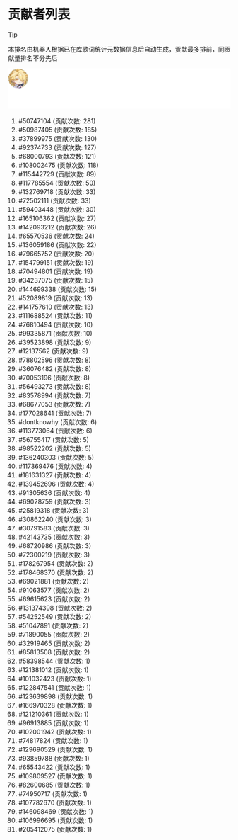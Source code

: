 # 贡献者列表

> [!TIP]
> 本排名由机器人根据已在库歌词统计元数据信息后自动生成，贡献最多排前，同贡献量排名不分先后

![贡献者头像画廊](./CONTRIBUTORS.svg)

1. #50747104 (贡献次数: 281)
2. #50987405 (贡献次数: 185)
3. #37899975 (贡献次数: 130)
4. #92374733 (贡献次数: 127)
5. #68000793 (贡献次数: 121)
6. #108002475 (贡献次数: 118)
7. #115442729 (贡献次数: 89)
8. #117785554 (贡献次数: 50)
9. #132769718 (贡献次数: 33)
10. #72502111 (贡献次数: 33)
11. #59403448 (贡献次数: 30)
12. #165106362 (贡献次数: 27)
13. #142093212 (贡献次数: 26)
14. #65570536 (贡献次数: 24)
15. #136059186 (贡献次数: 22)
16. #79665752 (贡献次数: 20)
17. #154799151 (贡献次数: 19)
18. #70494801 (贡献次数: 19)
19. #34237075 (贡献次数: 15)
20. #144699338 (贡献次数: 15)
21. #52089819 (贡献次数: 13)
22. #141757610 (贡献次数: 13)
23. #111688524 (贡献次数: 11)
24. #76810494 (贡献次数: 10)
25. #99335871 (贡献次数: 10)
26. #39523898 (贡献次数: 9)
27. #12137562 (贡献次数: 9)
28. #78802596 (贡献次数: 8)
29. #36076482 (贡献次数: 8)
30. #70053196 (贡献次数: 8)
31. #56493273 (贡献次数: 8)
32. #83578994 (贡献次数: 7)
33. #68677053 (贡献次数: 7)
34. #177028641 (贡献次数: 7)
35. #dontknowhy (贡献次数: 6)
36. #113773064 (贡献次数: 6)
37. #56755417 (贡献次数: 5)
38. #98522202 (贡献次数: 5)
39. #136240303 (贡献次数: 5)
40. #117369476 (贡献次数: 4)
41. #181631327 (贡献次数: 4)
42. #139452696 (贡献次数: 4)
43. #91305636 (贡献次数: 4)
44. #69028759 (贡献次数: 3)
45. #25819318 (贡献次数: 3)
46. #30862240 (贡献次数: 3)
47. #30791583 (贡献次数: 3)
48. #42143735 (贡献次数: 3)
49. #68720986 (贡献次数: 3)
50. #72300219 (贡献次数: 3)
51. #178267954 (贡献次数: 2)
52. #178468370 (贡献次数: 2)
53. #69021881 (贡献次数: 2)
54. #91063577 (贡献次数: 2)
55. #69615623 (贡献次数: 2)
56. #131374398 (贡献次数: 2)
57. #54252549 (贡献次数: 2)
58. #51047891 (贡献次数: 2)
59. #71890055 (贡献次数: 2)
60. #32919465 (贡献次数: 2)
61. #85813508 (贡献次数: 2)
62. #58398544 (贡献次数: 1)
63. #121381012 (贡献次数: 1)
64. #101032423 (贡献次数: 1)
65. #122847541 (贡献次数: 1)
66. #123639898 (贡献次数: 1)
67. #166970328 (贡献次数: 1)
68. #121210361 (贡献次数: 1)
69. #96913885 (贡献次数: 1)
70. #102001942 (贡献次数: 1)
71. #74817824 (贡献次数: 1)
72. #129690529 (贡献次数: 1)
73. #93859788 (贡献次数: 1)
74. #65543422 (贡献次数: 1)
75. #109809527 (贡献次数: 1)
76. #82600685 (贡献次数: 1)
77. #74950717 (贡献次数: 1)
78. #107782670 (贡献次数: 1)
79. #146098469 (贡献次数: 1)
80. #106996695 (贡献次数: 1)
81. #205412075 (贡献次数: 1)
